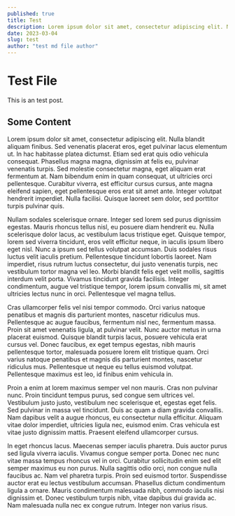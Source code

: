 ```yaml
---
published: true
title: Test
description: Lorem ipsum dolor sit amet, consectetur adipiscing elit. Nulla blandit aliquam finibus. Sed venenatis placerat eros, eget pulvinar lacus elementum ut. In hac habitasse platea dictumst. Etiam sed erat quis odio vehicula consequat. Phasellus magna magna, dignissim at felis eu, pulvinar venenatis turpis. Sed molestie consectetur magna, eget aliquam erat fermentum at. Nam bibendum enim in quam consequat, ut ultricies orci pellentesque. Curabitur viverra, est efficitur cursus cursus, ante magna eleifend sapien, eget pellentesque eros erat sit amet ante. Integer volutpat hendrerit imperdiet. Nulla facilisi. Quisque laoreet sem dolor, sed porttitor turpis pulvinar quis.
date: 2023-03-04
slug: test
author: "test md file author"
---
```


# Test File

This is an test post.

## Some Content

Lorem ipsum dolor sit amet, consectetur adipiscing elit. Nulla blandit aliquam finibus. Sed venenatis placerat eros, eget pulvinar lacus elementum ut. In hac habitasse platea dictumst. Etiam sed erat quis odio vehicula consequat. Phasellus magna magna, dignissim at felis eu, pulvinar venenatis turpis. Sed molestie consectetur magna, eget aliquam erat fermentum at. Nam bibendum enim in quam consequat, ut ultricies orci pellentesque. Curabitur viverra, est efficitur cursus cursus, ante magna eleifend sapien, eget pellentesque eros erat sit amet ante. Integer volutpat hendrerit imperdiet. Nulla facilisi. Quisque laoreet sem dolor, sed porttitor turpis pulvinar quis.

Nullam sodales scelerisque ornare. Integer sed lorem sed purus dignissim egestas. Mauris rhoncus tellus nisl, eu posuere diam hendrerit eu. Nulla scelerisque dolor lacus, ac vestibulum lacus tristique eget. Quisque tempor, lorem sed viverra tincidunt, eros velit efficitur neque, in iaculis ipsum libero eget nisl. Nunc a ipsum sed tellus volutpat accumsan. Duis sodales risus luctus velit iaculis pretium. Pellentesque tincidunt lobortis laoreet. Nam imperdiet, risus rutrum luctus consectetur, dui justo venenatis turpis, nec vestibulum tortor magna vel leo. Morbi blandit felis eget velit mollis, sagittis interdum velit porta. Vivamus tincidunt gravida facilisis. Integer condimentum, augue vel tristique tempor, lorem ipsum convallis mi, sit amet ultricies lectus nunc in orci. Pellentesque vel magna tellus.

Cras ullamcorper felis vel nisi tempor commodo. Orci varius natoque penatibus et magnis dis parturient montes, nascetur ridiculus mus. Pellentesque ac augue faucibus, fermentum nisl nec, fermentum massa. Proin sit amet venenatis ligula, at pulvinar velit. Nunc auctor metus in urna placerat euismod. Quisque blandit turpis lacus, posuere vehicula erat cursus vel. Donec faucibus, ex eget tempus egestas, nibh mauris pellentesque tortor, malesuada posuere lorem elit tristique quam. Orci varius natoque penatibus et magnis dis parturient montes, nascetur ridiculus mus. Pellentesque ut neque eu tellus euismod volutpat. Pellentesque maximus est leo, id finibus enim vehicula in.

Proin a enim at lorem maximus semper vel non mauris. Cras non pulvinar nunc. Proin tincidunt tempus purus, sed congue sem ultrices vel. Vestibulum justo justo, vestibulum nec scelerisque et, egestas eget felis. Sed pulvinar in massa vel tincidunt. Duis ac quam a diam gravida convallis. Nam dapibus velit a augue rhoncus, eu consectetur nulla efficitur. Aliquam vitae dolor imperdiet, ultricies ligula nec, euismod enim. Cras vehicula est vitae justo dignissim mattis. Praesent eleifend ullamcorper cursus.

In eget rhoncus lacus. Maecenas semper iaculis pharetra. Duis auctor purus sed ligula viverra iaculis. Vivamus congue semper porta. Donec nec nunc vitae massa tempus rhoncus vel in orci. Curabitur sollicitudin enim sed elit semper maximus eu non purus. Nulla sagittis odio orci, non congue nulla faucibus ac. Nam vel pharetra turpis. Proin sed euismod tortor. Suspendisse auctor erat eu lectus vestibulum accumsan. Phasellus dictum condimentum ligula a ornare. Mauris condimentum malesuada nibh, commodo iaculis nisi dignissim et. Donec vestibulum turpis nibh, vitae dapibus dui gravida ac. Nam malesuada nulla nec ex congue rutrum. Integer non varius risus.
